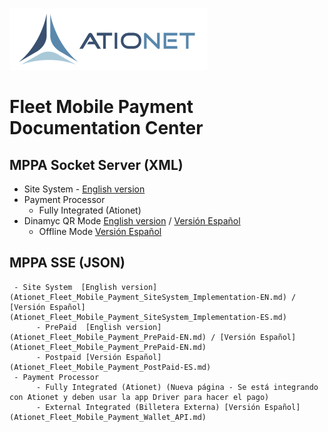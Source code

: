 ![ationetlogo](Content/Images/ATIOnetLogo_250x70.png) 
# Fleet Mobile Payment Documentation Center

## MPPA Socket Server (XML)
- Site System - [English version](ATIONet_Mobile_Payment_Fleet_Api_-EN.md)
- Payment Processor  
     - Fully Integrated (Ationet)
- Dinamyc QR Mode [English version](ATIONet_Dynamic_QR_Code_Payments-EN.md) / [Versión Español](ATIONet_Dynamic_QR_Code_Payments-ES.md)
     - Offline Mode [Versión Español](ATIONet_OFFLine_Payments-ES.md)


## MPPA SSE (JSON)

     - Site System  [English version](Ationet_Fleet_Mobile_Payment_SiteSystem_Implementation-EN.md) / [Versión Español](Ationet_Fleet_Mobile_Payment_SiteSystem_Implementation-ES.md)
          - PrePaid  [English version](Ationet_Fleet_Mobile_Payment_PrePaid-EN.md) / [Versión Español](Ationet_Fleet_Mobile_Payment_PrePaid-EN.md)
          - Postpaid [Versión Español](Ationet_Fleet_Mobile_Payment_PostPaid-ES.md)
     - Payment Processor  
          - Fully Integrated (Ationet) (Nueva página - Se está integrando con Ationet y deben usar la app Driver para hacer el pago)
          - External Integrated (Billetera Externa) [Versión Español](Ationet_Fleet_Mobile_Payment_Wallet_API.md)








